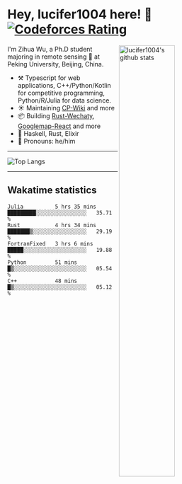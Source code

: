 # Hey, lucifer1004 here! :wave: [![Codeforces Rating](https://cfrating.ihcr.top/?user=lucifer1004&style=flat-square)](https://codeforces.com/profile/lucifer1004)

<img width="50%" align="right" alt="lucifer1004's github stats" src="https://github-readme-stats.vercel.app/api?username=lucifer1004&show_icons=true">

I'm Zihua Wu, a Ph.D student majoring in remote sensing :satellite: at Peking University, Beijing, China.

- :hammer_and_pick: Typescript for web applications, C++/Python/Kotlin for competitive programming, Python/R/Julia for data science.
- :sunny: Maintaining [CP-Wiki](https://cp-wiki.vercel.app) and more 
- :package: Building [Rust-Wechaty](https://github.com/wechaty/rust-wechaty), [Googlemap-React](https://github.com/googlemap-react/googlemap-react) and more
- :seedling: Haskell, Rust, Elixir
- :man: Pronouns: he/him

---

![Top Langs](https://github-readme-stats.vercel.app/api/top-langs/?username=lucifer1004&layout=compact)

---

## Wakatime statistics

<!--START_SECTION:waka-->
```text
Julia          5 hrs 35 mins   █████████░░░░░░░░░░░░░░░░   35.71 % 
Rust           4 hrs 34 mins   ███████▒░░░░░░░░░░░░░░░░░   29.19 % 
FortranFixed   3 hrs 6 mins    █████░░░░░░░░░░░░░░░░░░░░   19.88 % 
Python         51 mins         █▒░░░░░░░░░░░░░░░░░░░░░░░   05.54 % 
C++            48 mins         █▒░░░░░░░░░░░░░░░░░░░░░░░   05.12 % 
```
<!--END_SECTION:waka-->
